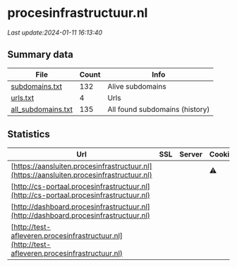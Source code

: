 # procesinfrastructuur.nl
*Last update:2024-01-11 16:13:40*
## Summary data
| File       | Count | Info |
|------------|-------|------|
|[subdomains.txt](/data/procesinfrastructuur/subdomains.txt)|132|Alive subdomains|
|[urls.txt](/data/procesinfrastructuur/urls.txt)|4|Urls|
|[all_subdomains.txt](/data/procesinfrastructuur/all_subdomains.txt)|135|All found subdomains (history)|
## Statistics
| Url | SSL | Server | Cookie | HSTS | CSP | XFO | XXP | RP | Tech |
|------------|-------|------|------|------|------|------|------|------|------|
|[https://aansluiten.procesinfrastructuur.nl](https://aansluiten.procesinfrastructuur.nl)| | |:warning: |:white_check_mark: | |:warning: |:white_check_mark: |:white_check_mark: |:white_check_mark: |HSTS IBM DataPower J...|
|[http://cs-portaal.procesinfrastructuur.nl](http://cs-portaal.procesinfrastructuur.nl)| | | | | | | |:white_check_mark: |HSTS|
|[http://dashboard.procesinfrastructuur.nl](http://dashboard.procesinfrastructuur.nl)| | | | | | | |:white_check_mark: ||
|[http://test-afleveren.procesinfrastructuur.nl](http://test-afleveren.procesinfrastructuur.nl)| | | | | | | |:white_check_mark: ||